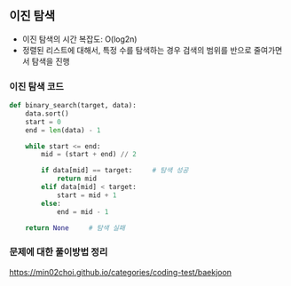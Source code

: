 ## 이진 탐색
* 이진 탐색의 시간 복잡도: O(log2n)
* 정렬된 리스트에 대해서, 특정 수를 탐색하는 경우 검색의 범위를 반으로 줄여가면서 탐색을 진행

### 이진 탐색 코드
~~~python
def binary_search(target, data):
    data.sort()
    start = 0
    end = len(data) - 1

    while start <= end:
        mid = (start + end) // 2

        if data[mid] == target:     # 탐색 성공
            return mid
        elif data[mid] < target:
            start = mid + 1
        else:
            end = mid - 1

    return None     # 탐색 실패
~~~


### 문제에 대한 풀이방법 정리
https://min02choi.github.io/categories/coding-test/baekjoon